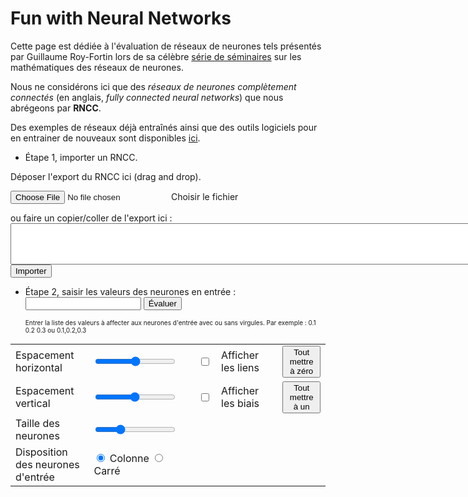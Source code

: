 <!DOCTYPE html>
<head>
  <title> Réseaux de neurones </title>
  <meta charset="UTF-8">
  <link rel="stylesheet" href="fcnn.css">
</head>


Fun with Neural Networks
========================



Cette page est dédiée à l'évaluation de réseaux de neurones tels présentés 
par Guillaume Roy-Fortin lors de sa 
célèbre [série de séminaires](https://groyfortin.github.io/ml.html) 
sur les mathématiques des réseaux de neurones.

Nous ne considérons ici que des _réseaux de neurones complètement connectés_
(en anglais, _fully connected neural networks_) que nous abrégeons par
__RNCC__.

Des exemples de réseaux déjà entraînés ainsi que des outils logiciels pour en
entrainer de nouveaux sont disponibles
[ici](https://github.com/xprov/NeuralNetwork).



 - Étape 1, importer un RNCC.

<html>
<div id="drop-area">
<form class="my-form">
<p>Déposer l'export du RNCC ici (drag and drop).</p>
<input type="file" id="fileElem" onchange="uploadFile(this.files)">
<label class="button" for="fileElem">Choisir le fichier</label>
</form>
</div>
<div id="copy-paste-area">
ou faire un copier/coller de l'export ici :<br>
<textarea id="importBox" rows="4" cols="100" wrap="off"> </textarea> 
<br>
<button id="importButton" onclick="importFCNN()">Importer</button> 
</div>
<div id="fcnn-display-area">
</div>

- Étape 2, saisir les valeurs des neurones en entrée : <input type="text" id="inputValues" >
<button id="evaluateButton" onclick="evaluateFCNNwithTextInput()">Évaluer</button> 

	<font size="1"> 
	Entrer la liste des valeurs à affecter aux neurones d'entrée avec ou sans virgules. 
	Par exemple : 0.1 0.2 0.3 ou 0.1,0.2,0.3
	</font> 

<div id="output-display-area"></div>


<div class="slidecontainer">
<table>
  <col align="left">
  <col align="left">
  <col align="left">
  <col align="left">
  <col align="left">
  <col align="left">
  <col align="left">
  <tr>
    <td>Espacement horizontal </td>
    <td><input type="range" min="1" max="150" value="75" class="slider" id="horizontalSpacingSlider"></td>
    <td></td>
    <td><input type="checkbox" id="showConnexions" name="showConnexions" value="showConnexions"></td>
    <td>Afficher les liens</td>
    <td></td>
    <td><button id="setToZero" onclick="setAllInputsToZero()">Tout mettre à zéro</button> 
  </tr>
  <tr>
    <td>Espacement vertical</td>
    <td><input type="range" min="1" max="100" value="50" class="slider" id="verticalSpacingSlider"></td>
    <td></td>
    <td><input type="checkbox" id="showBiais" name="showBiais" value="showBiais"></td>
    <td>Afficher les biais</td>
    <td></td>
    <td><button id="setToOne" onclick="setAllInputsToOne()">Tout mettre à un</button> 
  </tr>
  <tr>
    <td>Taille des neurones</td>
    <td><input type="range" min="1" max="50" value="15" class="slider" id="neuronsSizeSlider"></td>
  </tr>
<tr> 
  <td>Disposition des neurones d'entrée</td>
  <td> 
    <input type="radio" id="radioDispositionColumn" name="radioDispo" value="column" checked="checked"> Colonne
    <input type="radio" id="radioDispositionSquare" name="radioDispo" value="square"> Carré
  </td>
</tr>
</table>
</div>

<script src="fcnn.js"></script>
<script src="fileupload.js"></script>
</html>

